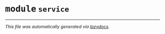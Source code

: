 <!-- markdownlint-disable -->

# <kbd>module</kbd> `service`








---

_This file was automatically generated via [lazydocs](https://github.com/ml-tooling/lazydocs)._
